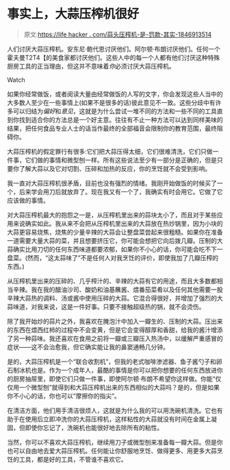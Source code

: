 # 事实上，大蒜压榨机很好

> 原文:[https://life hacker . com/蒜头压榨机-是-罚款-其实-1846913514](https://lifehacker.com/garlic-presses-are-fine-actually-1846913514)

人们讨厌大蒜压榨机。安东尼·鲍代恩讨厌他们。阿尔顿·布朗讨厌他们。任何一个霍夫曼T2T4【的美食家都讨厌他们。这些人中的每一个人都有他们讨厌这种特殊厨房工具的正当理由，但这并不意味着*你*必须讨厌大蒜压榨机。

Watch

如果你经常做饭，或者阅读大量由经常做饭的人写的文字，你会发现这些人当中的大多数人至少在一些事情上(如果不是很多的话)彼此意见不一致。这些分歧中有许多可以归结为*偏好*和*意见*，这就是为什么尝试一堆不同的方法和一些不同的工具直到你找到适合你的方法总是一个好主意。往往有不止一种方法可以达到同样美味的结果，把任何食品专业人士的话当作最终的全部福音会限制你的教育范围，最终阻碍你。

大蒜压榨机的假定罪行有很多:它们把大蒜压得太细，它们很难清洗，它们只做一件事，它们做的事情和微型刨一样。所有这些说法至少有一部分是正确的，但是只要你了解大蒜以及它对切割、压碎和加热的反应，你的烹饪就不会受到影响。

我一直对大蒜压榨机很矛盾，目前也没有强烈的情绪。我刚开始做饭的时候买了一个，后来学会用刀后就放弃了。现在我又有一个了，我确实有时会用它。它做了它应该做的事情。

对大蒜压榨机最大的抱怨之一是，从压榨机里出来的蒜块太小了，而且对于某些应用来说确实如此。我从来不会把从压榨机里出来的大蒜放在热炒锅里，因为小块的大蒜更容易烧焦，烧焦的少量辛辣的大蒜会让整盘菜尝起来很粗糙。如果你在准备一道需要大量大蒜的菜，并且想要挤压它，你可能会想把它向后拨几瓣。压制的大蒜确实比用刀切的任何东西味道都要浓郁，如果你不小心的话，你可能会吃不下一盘菜。(然而，“这太蒜味了”不是任何人对我烹饪的评价，即使我加了几瓣压榨的东西。)

从压榨机里出来的压碎的、几乎榨汁的、辛辣的大蒜有它的用途，而且大多数都相当辛辣。我在我的醋油沙司、酸奶和油基蘸酱、煨番茄菜肴以及任何其他需要一股辛辣大蒜热的调料、汤或酱中使用压碎的大蒜。它混合得很好，并增加了强烈的大蒜味道，对我来说，这是一件好事。只要不接触超级热的锅，就不会烫伤。

除了我开始炒的蒜片之外，我喜欢在腌泡汁中加入一瓣生的、压制的大蒜。压出来的东西在煨西红柿的过程中不会变黄，但是它会变得醇厚和香甜，给我的酱汁增添了另一种蒜味。我还喜欢在食用之前将一瓣或三瓣压入热汤中，以缓解严重感冒的症状——这不会治愈我，但它确实能让我的鼻窦通畅几分钟。

是的，大蒜压榨机是一个“联合收割机”，但我的老式咖啡渗滤器、鱼子酱勺子和卵石制冰机也是。作为一个成年人，最酷的事情是你可以把你想要的任何东西放进你的厨房抽屉里，即使它们只做一件事，即使阿尔顿·布朗不希望你这样做。你能“仅仅用一个微型刨”就得到和大蒜压榨机出来的东西相似的大蒜吗？是的，但是如果你不小心的话，你也可以“摩擦你的指尖”。

在清洁方面，他们用手清洁很烦人，这就是为什么我的可以用洗碗机清洗。它也有助于在使用后立即冲洗你的大蒜压榨机，这样粘性的大蒜就没有时间在金属上凝固，但即使你忘记了，洗碗机也能很好地去除所有的粘性。

当然，你可以不喜欢大蒜压榨机，继续用刀子或微型刨来准备每一瓣大蒜。但是你也可以自由地去爱大蒜压榨机。任何能让你舒服地烹饪、做得更多、用更多大蒜烹饪的工具，都是好的工具，不管谁不喜欢它。